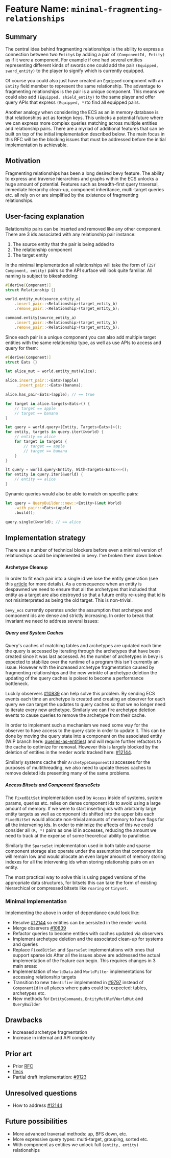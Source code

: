 # Feature Name: `minimal-fragmenting-relationships`

## Summary

The central idea behind fragmenting relationships is the ability to express a connection between two `Entity`s by adding a pair of `(ComponentId, Entity)` as if it were a component. For example if one had several entities representing different kinds of swords one could add the pair `(Equipped, sword_entity)` to the player to signify which is currently equipped.

Of course you could also just have created an `Equipped` component with an `Entity` field member to represent the same relationship. The advantage to fragmenting relationships is the pair is a unique component. This means we could also add `(Equipped, shield_entity)` to the same player and offer query APIs that express `(Equipped, *)`to find all equipped pairs.

Another analogy when considering the ECS as an in memory database is that relationships act as foreign keys. This unlocks a potential future where we can express more complex queries matching across multiple entities and relationship pairs. There are a myriad of additional features that can be built on top of the initial implementation described below. The main focus in this RFC will be the blocking issues that must be addressed before the initial implementation is achievable.
## Motivation

Fragmenting relationships has been a long desired bevy feature. The ability to express and traverse hierarchies and graphs within the ECS unlocks a huge amount of potential. Features such as breadth-first query traversal, immediate hierarchy clean-up, component inheritance, multi-target queries etc. all rely on or are simplified by the existence of fragmenting relationships. 
## User-facing explanation

Relationship pairs can be inserted and removed like any other component. There are 3 ids associated with any relationship pair instance:
1. The source entity that the pair is being added to
2. The relationship component
3. The target entity

In the minimal implementation all relationships will take the form of `(ZST Component, entity)` pairs so the API surface will look quite familiar. All naming is subject to bikeshedding:
```rust
#[derive(Component)]
struct Relationship {}

world.entity_mut(source_entity_a)
	.insert_pair::<Relationship>(target_entity_b)
	.remove_pair::<Relationship>(target_entity_b);

command.entity(source_entity_a)
	.insert_pair::<Relationship>(target_entity_b)
	.remove_pair::<Relationship>(target_entity_b);
```

Since each pair is a unique component you can also add multiple target entities with the same relationship type, as well as use APIs to access and query for them:
```rust
#[derive(Component)]
struct Eats {}

let alice_mut = world.entity_mut(alice);

alice.insert_pair::<Eats>(apple)
	 .insert_pair::<Eats>(banana);

alice.has_pair<Eats>(apple); // == true

for target in alice.targets<Eats>() {
	// target == apple
	// target == banana
}

let query = world.query<(Entity, Targets<Eats>)>();
for entity, targets in query.iter(&world) {
	// entity == alice
	for target in targets {
		// target == apple
		// target == banana
	}
}

lt query = world.query<Entity, With<Targets<Eats>>>();
for entity in query.iter(&world) {
	// entity == alice
}

```

Dynamic queries would also be able to match on specific pairs:
```rust
let query = QueryBuilder::new::<Entity>(&mut World)
	.with_pair::<Eats>(apple)
	.build();

query.single(&world); // == alice
```

## Implementation strategy

There are a number of technical blockers before even a minimal version of relationships could be implemented in bevy. I've broken them down below:
#### Archetype Cleanup
In order to fit each pair into a single id we lose the entity generation (see this [article](https://ajmmertens.medium.com/doing-a-lot-with-a-little-ecs-identifiers-25a72bd2647) for more details). As a consequence when an entity is despawned we need to ensure that all the archetypes that included that entity as a target are also destroyed so that a future entity re-using that id is not misinterpreted as being the old target. This is non-trivial.

`bevy_ecs` currently operates under the assumption that archetype and component ids are dense and strictly increasing. In order to break that invariant we need to address several issues:
##### Query and System Caches
Query's caches of matching tables and archetypes are updated each time the query is accessed by iterating through the archetypes that have been created since it was last accessed. As the number of archetypes in bevy is expected to stabilize over the runtime of a program this isn't currently an issue. However with the increased archetype fragmentation caused by fragmenting relationships and the new wrinkle of archetype deletion the updating of the query caches is poised to become a performance bottleneck.

Luckily observers [#10839](https://github.com/bevyengine/bevy/pull/10839) can help solve this problem. By sending ECS events each time an archetype is created and creating an observer for each query we can target the updates to query caches so that we no longer need to iterate every new archetype. Similarly we can fire archetype deletion events to cause queries to remove the archetype from their cache.

In order to implement such a mechanism we need some way for the observer to have access to the query state in order to update it. This can be done by moving the query state into a component on the associated entity (WIP branch here: [queries-as-entities](https://github.com/james-j-obrien/bevy/tree/queries-as-entities)) and will require further refactors to the cache to optimize for removal. However this is largely blocked by the deletion of entities in the render world tracked here: [#12144](https://github.com/bevyengine/bevy/issues/12144).

Similarly systems cache their `ArchetypeComponentId` accesses for the purposes of multithreading, we also need to update theses caches to remove deleted ids presenting many of the same problems. 
##### Access Bitsets and Component SparseSets
The `FixedBitSet` implementation used by `Access` inside of systems, system params, queries etc. relies on dense component ids to avoid using a large amount of memory. If we were to start inserting ids with arbitrarily large entity targets as well as component ids shifted into the upper bits each `FixedBitSet` would allocate non-trivial amounts of memory to have flags for all the intervening ids. In order to minimize the affects of this we could consider all `(R, *)` pairs as one id in accesses, reducing the amount we need to track at the expense of some theoretical ability to parallelise.

Similarly the `SparseSet` implementation used in both table and sparse component storage also operate under the assumption that component ids will remain low and would allocate an even larger amount of memory storing indexes for all the intervening ids when storing relationship pairs on an entity.

The most practical way to solve this is using paged versions of the appropriate data structures, for bitsets this can take the form of existing hierarchical or compressed bitsets like `roaring` or `tinyset`.
### Minimal Implementation
Implementing the above in order of dependance could look like:
- Resolve [#12144](https://github.com/bevyengine/bevy/issues/12144) so entities can be persisted in the render world.
- Merge observers [#10839](https://github.com/bevyengine/bevy/pull/10839)
- Refactor queries to become entities with caches updated via observers
- Implement archetype deletion and the associated clean-up for systems and queries 
- Replace `FixedBitSet` and `SparseSet` implementations with ones that support sparse ids
After all the issues above are addressed the actual implementation of the feature can begin. This requires changes in 3 main areas:
- Implementation of `WorldData` and `WorldFilter` implementations for accessing relationship targets
- Transition to new `Identifier` implemented in [#9797](https://github.com/bevyengine/bevy/pull/9797) instead of `ComponentId` in all places where pairs could be expected: tables, archetypes etc. 
- New methods for `EntityCommands`, `EntityMut`/`Ref`/`WorldMut` and `QueryBuilder`
## Drawbacks
- Increased archetype fragmentation
- Increase in internal and API complexity
## Prior art
- Prior [RFC](https://github.com/BoxyUwU/rfcs/blob/min-relations/rfcs/min-relations.md)
- [flecs](https://github.com/SanderMertens/flecs/blob/master/docs/Relationships.md)
- Partial draft implementation: [#9123](https://github.com/bevyengine/bevy/pull/9123)
## Unresolved questions
- How to address [#12144](https://github.com/bevyengine/bevy/issues/12144)
## Future possibilities
- More advanced traversal methods: up, BFS down, etc.
- More expressive query types: multi-target, grouping, sorted etc.
- With component as entities we unlock full `(entity, entity)` relationships